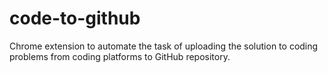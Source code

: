 # code-to-github
Chrome extension to automate the task of uploading the solution to coding problems from coding platforms to GitHub repository.
